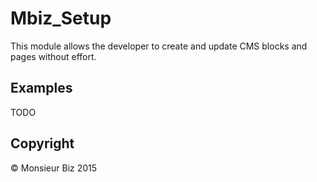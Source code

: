# Mbiz_Setup

This module allows the developer to create and update CMS blocks and pages
without effort.

## Examples

TODO

## Copyright

© Monsieur Biz 2015